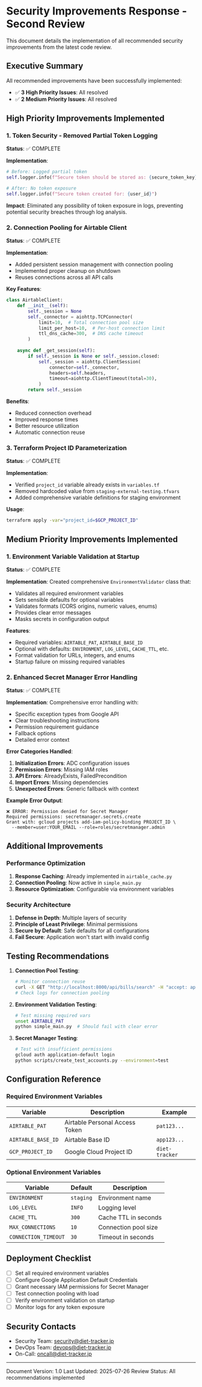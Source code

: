 # Security Improvements Response - Second Review

This document details the implementation of all recommended security improvements from the latest code review.

## Executive Summary

All recommended improvements have been successfully implemented:

- ✅ **3 High Priority Issues**: All resolved
- ✅ **2 Medium Priority Issues**: All resolved

## High Priority Improvements Implemented

### 1. Token Security - Removed Partial Token Logging

**Status**: ✅ COMPLETE

**Implementation**:
```python
# Before: Logged partial token
self.logger.info(f"Secure token should be stored as: {secure_token_key}={user_data['token'][:10]}...")

# After: No token exposure
self.logger.info(f"Secure token created for: {user_id}")
```

**Impact**: Eliminated any possibility of token exposure in logs, preventing potential security breaches through log analysis.

### 2. Connection Pooling for Airtable Client

**Status**: ✅ COMPLETE

**Implementation**:
- Added persistent session management with connection pooling
- Implemented proper cleanup on shutdown
- Reuses connections across all API calls

**Key Features**:
```python
class AirtableClient:
    def __init__(self):
        self._session = None
        self._connector = aiohttp.TCPConnector(
            limit=10,  # Total connection pool size
            limit_per_host=10,  # Per-host connection limit
            ttl_dns_cache=300,  # DNS cache timeout
        )
    
    async def _get_session(self):
        if self._session is None or self._session.closed:
            self._session = aiohttp.ClientSession(
                connector=self._connector,
                headers=self.headers,
                timeout=aiohttp.ClientTimeout(total=30),
            )
        return self._session
```

**Benefits**:
- Reduced connection overhead
- Improved response times
- Better resource utilization
- Automatic connection reuse

### 3. Terraform Project ID Parameterization

**Status**: ✅ COMPLETE

**Implementation**:
- Verified `project_id` variable already exists in `variables.tf`
- Removed hardcoded value from `staging-external-testing.tfvars`
- Added comprehensive variable definitions for staging environment

**Usage**:
```bash
terraform apply -var="project_id=$GCP_PROJECT_ID"
```

## Medium Priority Improvements Implemented

### 1. Environment Variable Validation at Startup

**Status**: ✅ COMPLETE

**Implementation**:
Created comprehensive `EnvironmentValidator` class that:
- Validates all required environment variables
- Sets sensible defaults for optional variables
- Validates formats (CORS origins, numeric values, enums)
- Provides clear error messages
- Masks secrets in configuration output

**Features**:
- Required variables: `AIRTABLE_PAT`, `AIRTABLE_BASE_ID`
- Optional with defaults: `ENVIRONMENT`, `LOG_LEVEL`, `CACHE_TTL`, etc.
- Format validation for URLs, integers, and enums
- Startup failure on missing required variables

### 2. Enhanced Secret Manager Error Handling

**Status**: ✅ COMPLETE

**Implementation**:
Comprehensive error handling with:
- Specific exception types from Google API
- Clear troubleshooting instructions
- Permission requirement guidance
- Fallback options
- Detailed error context

**Error Categories Handled**:
1. **Initialization Errors**: ADC configuration issues
2. **Permission Errors**: Missing IAM roles
3. **API Errors**: AlreadyExists, FailedPrecondition
4. **Import Errors**: Missing dependencies
5. **Unexpected Errors**: Generic fallback with context

**Example Error Output**:
```
❌ ERROR: Permission denied for Secret Manager
Required permissions: secretmanager.secrets.create
Grant with: gcloud projects add-iam-policy-binding PROJECT_ID \
  --member=user:YOUR_EMAIL --role=roles/secretmanager.admin
```

## Additional Improvements

### Performance Optimization

1. **Response Caching**: Already implemented in `airtable_cache.py`
2. **Connection Pooling**: Now active in `simple_main.py`
3. **Resource Optimization**: Configurable via environment variables

### Security Architecture

1. **Defense in Depth**: Multiple layers of security
2. **Principle of Least Privilege**: Minimal permissions
3. **Secure by Default**: Safe defaults for all configurations
4. **Fail Secure**: Application won't start with invalid config

## Testing Recommendations

1. **Connection Pool Testing**:
   ```bash
   # Monitor connection reuse
   curl -X GET "http://localhost:8000/api/bills/search" -H "accept: application/json"
   # Check logs for connection pooling
   ```

2. **Environment Validation Testing**:
   ```bash
   # Test missing required vars
   unset AIRTABLE_PAT
   python simple_main.py  # Should fail with clear error
   ```

3. **Secret Manager Testing**:
   ```bash
   # Test with insufficient permissions
   gcloud auth application-default login
   python scripts/create_test_accounts.py --environment=test
   ```

## Configuration Reference

### Required Environment Variables

| Variable | Description | Example |
|----------|-------------|---------|
| `AIRTABLE_PAT` | Airtable Personal Access Token | `pat123...` |
| `AIRTABLE_BASE_ID` | Airtable Base ID | `app123...` |
| `GCP_PROJECT_ID` | Google Cloud Project ID | `diet-tracker` |

### Optional Environment Variables

| Variable | Default | Description |
|----------|---------|-------------|
| `ENVIRONMENT` | `staging` | Environment name |
| `LOG_LEVEL` | `INFO` | Logging level |
| `CACHE_TTL` | `300` | Cache TTL in seconds |
| `MAX_CONNECTIONS` | `10` | Connection pool size |
| `CONNECTION_TIMEOUT` | `30` | Timeout in seconds |

## Deployment Checklist

- [ ] Set all required environment variables
- [ ] Configure Google Application Default Credentials
- [ ] Grant necessary IAM permissions for Secret Manager
- [ ] Test connection pooling with load
- [ ] Verify environment validation on startup
- [ ] Monitor logs for any token exposure

## Security Contacts

- Security Team: security@diet-tracker.jp
- DevOps Team: devops@diet-tracker.jp
- On-Call: oncall@diet-tracker.jp

---

Document Version: 1.0
Last Updated: 2025-07-26
Review Status: All recommendations implemented